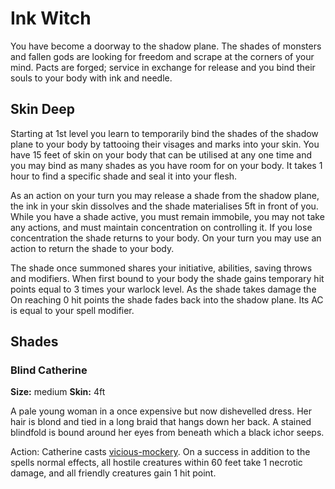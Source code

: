 Ink Witch
=========

You have become a doorway to the shadow plane. The shades of monsters and
fallen gods are looking for freedom and scrape at the corners of your mind.
Pacts are forged; service in exchange for release and you bind their souls to
your body with ink and needle.

Skin Deep
---------

Starting at 1st level you learn to temporarily bind the shades of the shadow
plane to your body by tattooing their visages and marks into your skin. You
have 15 feet of skin on your body that can be utilised at any one time and you
may bind as many shades as you have room for on your body. It takes 1 hour to
find a specific shade and seal it into your flesh.

As an action on your turn you may release a shade from the shadow plane, the
ink in your skin dissolves and the shade materialises 5ft in front of you.
While you have a shade active, you must remain immobile, you may not take any
actions, and must maintain concentration on controlling it. If you lose
concentration the shade returns to your body. On your turn you may use an
action to return the shade to your body.

The shade once summoned shares your initiative, abilities, saving throws and
modifiers. When first bound to your body the shade gains temporary hit points
equal to 3 times your warlock level. As the shade takes damage the  On
reaching 0 hit points the shade fades back into the shadow plane. Its AC is
equal to your spell modifier.

Shades
------

### Blind Catherine
**Size:** medium
**Skin:** 4ft

A pale young woman in a once expensive but now dishevelled dress. Her hair is
blond and tied in a long braid that hangs down her back. A stained blindfold
is bound around her eyes from beneath which a black ichor seeps.

Action: Catherine casts
[vicious-mockery](https://www.dndbeyond.com/spells/vicious-mockery). On a
success in addition to the spells normal effects, all hostile creatures within
60 feet take 1 necrotic damage, and all friendly creatures gain 1 hit point.
